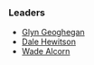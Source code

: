 ### Leaders
* [Glyn Geoghegan](mailto:glyng@owasp.org)
* [Dale Hewitson](mailto:dale.hewitson@owasp.org)
* [Wade Alcorn](mailto:wade.alcorn@owasp.org)

